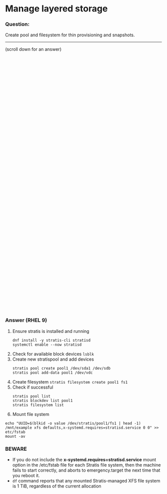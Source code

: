 #  Manage layered storage

### Question:
Create pool and filesystem for thin provisioning and snapshots.

***
(scroll down for an answer)

<br/><br/><br/><br/><br/><br/><br/><br/><br/><br/><br/><br/><br/><br/><br/><br/><br/><br/><br/><br/><br/><br/><br/><br/>
<br/><br/><br/><br/><br/><br/><br/><br/><br/><br/><br/><br/><br/><br/><br/><br/><br/><br/><br/><br/><br/><br/><br/><br/>

### Answer (RHEL 9)

1. Ensure stratis is installed and running
    ```
    dnf install -y stratis-cli stratisd
    systemctl enable --now stratisd
    ```
2. Check for available block devices `lsblk`
3. Create new stratispool and add devices
    ```
    stratis pool create pool1 /dev/sda1 /dev/sdb
    stratis pool add-data pool1 /dev/vdc
    ```
4. Create filesystem `stratis filesystem create pool1 fs1`
5. Check if successful
    ```
    stratis pool list
    stratis blockdev list pool1
    stratis filesystem list
    ```
6. Mount file system
```
echo "UUID=$(blkid -o value /dev/stratis/pool1/fs1 | head -1) /mnt/example xfs defaults,x-systemd.requires=stratisd.service 0 0" >> etc/fstab
mount -av
```

### BEWARE
- If you do not include the **x-systemd.requires=stratisd.service** mount
option in the /etc/fstab file for each Stratis file system, then the machine fails to
start correctly, and aborts to emergency.target the next time that you reboot it.
- `df` command reports that any mounted Stratis-managed XFS file system
is 1 TiB, regardless of the current allocation